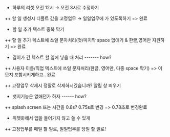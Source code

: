 - 하루의 리셋 오전 12시 → 오전 3시로 수정하기

++ 할 일 생성시 디폴트 값을 고정업무 → 일일업무에 가 있도록하기 => 완료

- 할 일 추가 텍스트 중복 막기

++ 할 일 추가 텍스트에 쓰일 문자처리(첫/마지막 space 없애기 & 한글,영어만 지원하기 => 완료

- 길이가 긴 텍스트 할 일에 넣을 때 처리 ------- how?

++ 사용자 이름/직업 텍스트에 쓰일 문자처리(한글, 영어만, 다중 space 막기) => 이모지 포함시키게하고.. 완료

++ 고정업무 삭제시 정말로 삭제하시겠습니까? 알림 창 띄우기

- 뱃지기능은 없애던가 하자 ------ how?

++ splash screen 뜨는 시간을 0.8s? 0.75s로 변경 => 0.78초로 변경완료

- 위젯화해서 앱을 들어가지 않고 쓸 수 있게

++ 고정업무를 매일 할 일로, 일일업무를 당일 할 일로!

